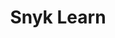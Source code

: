 ---
title: Snyk Learn
description: Developer security training from Snyk. Snyk Learn teaches developers how to stay secure with interactive lessons exploring vulnerabilities across a variety of languages and ecosystems.
url: https://learn.snyk.io/
image:
    # url: '/assets/images/cafe.png'
    # alt: 'Cafe'
tags: ['learn', 'training']
pubDate: 2024-02-08
draft: false
---